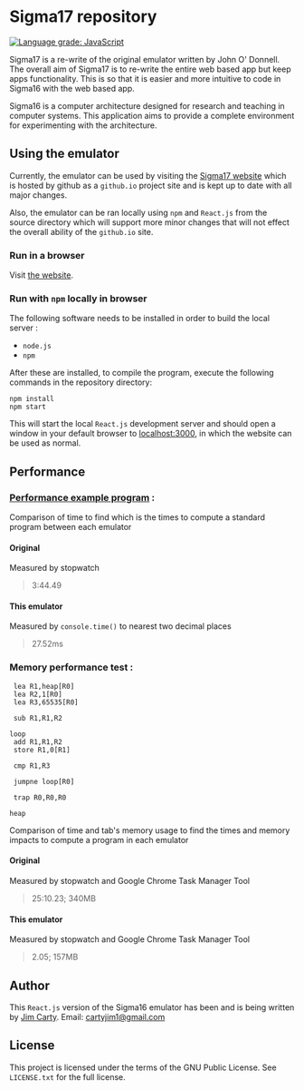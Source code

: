 # Sigma17 repository

[![Language grade: JavaScript](https://img.shields.io/lgtm/grade/javascript/g/QuestioWo/Sigma17.svg?logo=lgtm&logoWidth=18)](https://lgtm.com/projects/g/QuestioWo/Sigma17/context:javascript)

Sigma17 is a re-write of the original emulator written by John O' Donnell. The overall aim of Sigma17 is to re-write the entire web based app but keep apps functionality. This is so that it is easier and more intuitive to code in Sigma16 with the web based app. 

Sigma16 is a computer architecture designed for research and teaching in computer systems.  This application aims to provide a complete environment for experimenting with the architecture.

## Using the emulator

Currently, the emulator can be used by visiting the [Sigma17 website](https://questiowo.github.io/Sigma17) which is hosted by github as a `github.io` project site and is kept up to date with all major changes.

Also, the emulator can be ran locally using `npm` and `React.js` from the source directory which will support more minor changes that will not effect the overall ability of the `github.io` site.

### Run in a browser

Visit [the website](https://questiowo.github.io/Sigma17).

### Run with `npm` locally in browser

The following software needs to be installed in order to build the local server :

* `node.js`
* `npm`

After these are installed, to compile the program, execute the following commands in the repository directory:

```shell
npm install
npm start
```

This will start the local `React.js` development server and should open a window in your default browser to [localhost:3000](https://localhost:3000), in which the website can be used as normal.

## Performance

### [Performance example program](https://jtod.github.io/home/Sigma16/releases/3.1.3/examples/Advanced/Testing/Performance.asm.txt) :

Comparison of time to find which is the times to compute a standard program between each emulator

#### Original

Measured by stopwatch

> 3:44.49

#### This emulator

Measured by `console.time()` to nearest two decimal places
> 27.52ms

### Memory performance test :

```
 lea R1,heap[R0]
 lea R2,1[R0]
 lea R3,65535[R0]
 
 sub R1,R1,R2
 
loop 
 add R1,R1,R2
 store R1,0[R1]
 
 cmp R1,R3
 
 jumpne loop[R0]
 
 trap R0,R0,R0
 
heap
```

Comparison of time and tab's memory usage to find the times and memory impacts to compute a program in each emulator

#### Original

Measured by stopwatch and Google Chrome Task Manager Tool
> 25:10.23; 340MB

#### This emulator

Measured by stopwatch and Google Chrome Task Manager Tool
> 2.05; 157MB

## Author

This `React.js` version of the Sigma16 emulator has been and is being written by [Jim Carty](https://questiowo.github.io). Email: cartyjim1@gmail.com

## License

This project is licensed under the terms of the GNU Public License. See `LICENSE.txt` for the full license.
